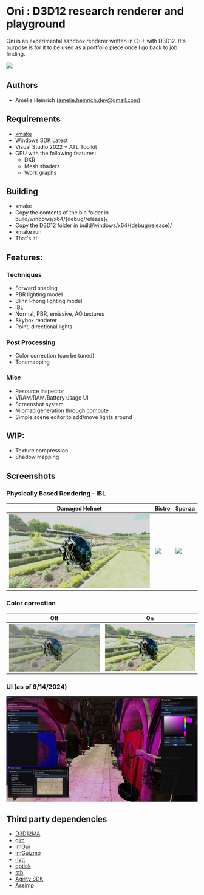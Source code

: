 # Oni : D3D12 research renderer and playground

Oni is an experimental sandbox renderer written in C++ with D3D12. It's purpose is for it to be used as a portfolio piece once I go back to job finding.

![](screenshots/engine/Screenshot%20Thu%20Apr%2025%2000_06_00%202024.png)

## Authors

- Amélie Heinrich (amelie.heinrich.dev@gmail.com)

## Requirements

- [xmake](https://xmake.io/#/)
- Windows SDK Latest
- Visual Studio 2022 + ATL Toolkit
- GPU with the following features:
    - DXR
    - Mesh shaders
    - Work graphs

## Building

- xmake
- Copy the contents of the bin folder in build/windows/x64/{debug/release}/
- Copy the D3D12 folder in build/windows/x64/{debug/release}/
- xmake run
- That's it!

## Features:

### Techniques

- Forward shading
- PBR lighting model
- Blinn Phong lighting model
- IBL
- Normal, PBR, emissive, AO textures
- Skybox renderer
- Point, directional lights

### Post Processing
- Color correction (can be tuned)
- Tonemapping

### Misc
- Resource inspector
- VRAM/RAM/Battery usage UI
- Screenshot system
- Mipmap generation through compute
- Simple scene editor to add/move lights around

## WIP:

- Texture compression
- Shadow mapping

## Screenshots

### Physically Based Rendering - IBL

| Damaged Helmet | Bistro | Sponza |
|---|---|---|
| ![](screenshots/DamagedHelmetPBR.png) | ![](screenshots/engine/Screenshot%20Thu%20Apr%2025%2000_06_00%202024.png) | ![](screenshots/SponzaPBR.png) |

### Color correction

| Off | On |
|---|---|
| ![](screenshots/No%20CC.png) | ![](screenshots/With%20CC.png) |

### UI (as of 9/14/2024)

![](screenshots/EngineUI.png)

## Third party dependencies

- [D3D12MA](https://gpuopen.com/d3d12-memory-allocator/)
- [glm](https://github.com/g-truc/glm)
- [ImGui](https://github.com/ocornut/ImGui)
- [ImGuizmo](https://github.com/CedricGuillemet/ImGuizmo)
- [nvtt](https://github.com/castano/nvidia-texture-tools)
- [optick](https://github.com/bombomby/optick)
- [stb](https://github.com/nothings/stb)
- [Agility SDK](https://devblogs.microsoft.com/directx/directx12agility/)
- [Assimp](https://github.com/assimp/assimp)
